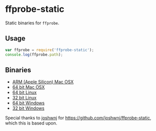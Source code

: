 ffprobe-static
====

Static binaries for `ffprobe`.

Usage
----

```js
var ffprobe = require('ffprobe-static');
console.log(ffprobe.path);
```

Binaries
----

* [ARM (Apple Silicon) Mac OSX](https://osxexperts.net)
* [64 bit Mac OSX](https://evermeet.cx/ffmpeg/)
* [64 bit Linux](http://johnvansickle.com/ffmpeg/)
* [32 bit Linux](http://johnvansickle.com/ffmpeg/)
* [64 bit Windows](http://ffmpeg.zeranoe.com/builds/win64/static/)
* [32 bit Windows](http://ffmpeg.zeranoe.com/builds/win32/static/)

Special thanks to [joshwnj](https://github.com/joshwnj) for <https://github.com/joshwnj/ffprobe-static>, which this is based upon.
